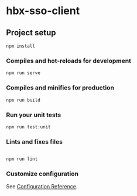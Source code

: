 # hbx-sso-client

## Project setup
```
npm install
```

### Compiles and hot-reloads for development
```
npm run serve
```

### Compiles and minifies for production
```
npm run build
```

### Run your unit tests
```
npm run test:unit
```

### Lints and fixes files
```

npm run lint
```

### Customize configuration
See [Configuration Reference](https://cli.vuejs.org/config/).
